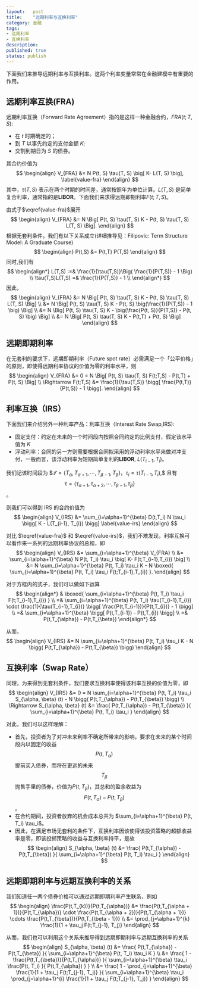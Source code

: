 ```yaml
---
layout:   post
title:    "远期利率与互换利率"
category: 金融 
tags:     
- 远期利率
- 互换利率
description: 
published: true
status: publish
---
```

 
下面我们来推导远期利率与互换利率。这两个利率变量常常在金融建模中有重要的作用。
 
## 远期利率互换(FRA)
 
远期利率互换（Forward Rate Agreement）指的是这样一种金融合约，$FRA(t; T, S)$:
 
- 在 $t$ 时期确定的；
- 到 $T$ 以事先约定的支付金额 $K$;
- 交割到期日为 $S$ 的债券。
 
其合约价值为
$$
\begin{align}
 V_{FRA} &= N P(t, S) \tau(T, S) \big[ K- L(T, S) \big], \label{value-fra}
\end{align}
$$
其中，$\tau(T,S)$ 表示在两个时期的时间差，通常按照年为单位计算。$L(T,S)$ 是简单复合利率，通常指的是**LIBOR**。下面我们来求得远期即期利率$F(t;T,S)$。
 
<!-- more -->
 
由式子$\eqref{value-fra}$展开
$$
\begin{align}
 V_{FRA} &= N \Big[ P(t, S) \tau(T, S)  K - P(t, S) \tau(T, S)  L(T, S) \Big].
\end{align}
$$
根据无套利条件，我们有以下关系成立(详细推导见：Filipovic: Term Structure Model: A Graduate Course)
$$
\begin{align}
 P(t,S) &= P(t,T) P(T,S)
\end{align}
$$
同时,我们有
$$
\begin{align*}
 L(T,S) :=& \frac{1}{\tau(T,S)}\Big( \frac{1}{P(T,S)} - 1 \Big) \\
 \tau(T,S)L(T,S)  =& \frac{1}{P(T,S)} - 1 \\ 
\end{align*}
$$
因此，
$$
\begin{align}
 V_{FRA} &= N \Big[ P(t, S) \tau(T, S)  K - P(t, S) \tau(T, S)  L(T, S) \Big] \\
   &= N \Big[ P(t, S) \tau(T, S)  K - P(t, S) \big(\frac{1}{P(T,S)} - 1 \big) \Big] \\
   &= N  \Big[ P(t, S) \tau(T, S)  K -   \big(\frac{P(t, S)}{P(T,S)} - P(t, S) \big) \Big]  \\
   &= N  \Big[ P(t, S) \tau(T, S)  K -   P(t,T)  + P(t, S)  \Big] 
\end{align}
$$
 
## 远期即期利率
 
在无套利的要求下，远期即期利率（Future spot rate）必需满足一个「公平价格」的原则，即使得远期利率协议的价值为零的利率水平，则
$$
\begin{align}
 V_{FRA} &= 0 = N  \Big[ P(t, S) \tau(T, S)  F(t;T,S) -   P(t,T)  + P(t, S)  \Big] \\
 \Rightarrow 
 F(t;T,S) &= \frac{1}{\tau(T,S)} \bigg[ \frac{P(t,T)}{P(t,S)} - 1 \bigg].
\end{align}
$$
 
## 利率互换（IRS）
 
下面我们来介绍另外一种利率产品：利率互换（Interest Rate Swap,IRS):
 
- 固定支付：约定在未来的一个时间段内按照合同约定的比例支付，假定该水平值为 $K$
- 浮动利率：合同的另一方则需要根据合同拟采用的浮动利率水平来做对冲支付，一般而言，该浮动利率为短期简单复利的**LIBOR**, $L(T_{i-1}, T_{i})$。
 
我们记该时间段为 $$\mathcal{T} = \{ T_{\alpha}, T_{\alpha+1},\cdots,T_{\beta - 1}, T_{\beta}\}$，$\tau_{i} = \tau(T_{i-1}, T_{i}),$$
且有
$$\mathcal{\tau} = \{ \tau_{\alpha + 1}, \tau_{\alpha+2},\cdots,\tau_{\beta - 1}, \tau_{\beta}\}$$。
 
则我们可以得到 IRS 的合约价值为
$$
\begin{align}
 V_{IRS} &= \sum_{i=\alpha+1}^{\beta} D(t,T_i) N \tau_i \bigg[ K - L(T_{i-1}, T_{i}) \bigg] \label{value-irs}
\end{align}
$$
 
对比 $\eqref{value-fra}$ 和 $\eqref{value-irs}$，我们不难发现，利率互换可以看作来一系列的远期利率协议的总和，即
$$
\begin{align}
  V_{IRS} &= \sum_{i=\alpha+1}^{\beta} V_{FRA}  \\
  &= \sum_{i=\alpha+1}^{\beta} N P(t, T_i) \tau_i \big[ K- F(t;T_{i-1},T_{i}) \big] \\
  &= N \sum_{i=\alpha+1}^{\beta}  P(t, T_i) \tau_i  K - N \boxed{ \sum_{i=\alpha+1}^{\beta} P(t, T_i) \tau_i F(t;T_{i-1},T_{i}) }.
\end{align}
$$
 
对于方框内的式子，我们可以做如下运算
$$
\begin{align*}
& \boxed{ \sum_{i=\alpha+1}^{\beta}  P(t, T_i) \tau_i F(t;T_{i-1},T_{i})  }  \\
 =& \sum_{i=\alpha+1}^{\beta}  P(t, T_i) \tau(T_{i-1},T_{i}) \cdot \frac{1}{\tau(T_{i-1},T_{i})} \bigg[ \frac{P(t,T_{i-1})}{P(t,T_{i})} - 1 \bigg] \\
 =& \sum_{i=\alpha+1}^{\beta} \bigg[ P(t,T_{i-1}) - P(t,T_{i}) \bigg]  \\
 =&  P(t,T_{\alpha}) - P(t,T_{\beta})
\end{align*}
$$
 
从而，
$$
\begin{align}
 V_{IRS} &=  N \sum_{i=\alpha+1}^{\beta}  P(t, T_i) \tau_i  K - N \bigg( P(t,T_{\alpha}) - P(t,T_{\beta}) \bigg)
\end{align}
$$
 
## 互换利率（Swap Rate）
 
同理，为来得到无套利条件，我们要求互换利率使得该利率互换的价值为零，即
$$
\begin{align}
 V_{IRS} &= 0 = N \sum_{i=\alpha+1}^{\beta}  P(t, T_i) \tau_i   S_{\alpha, \beta} (t)  - N \bigg( P(t,T_{\alpha}) - P(t,T_{\beta}) \bigg) \\
 \Rightarrow 
 S_{\alpha, \beta} (t) &= \frac{ P(t,T_{\alpha}) - P(t,T_{\beta}) }{ \sum_{i=\alpha+1}^{\beta}  P(t, T_i) \tau_i }
 \end{align}
$$
 
对此，我们可以这样理解：
 
- 首先，投资者为了对冲未来利率不确定所带来的影响，要求在未来的某个时间段内以固定的收益 $$P(t,T_{\alpha})$$ 提前买入债券，而将在更远的未来 $$T_{\beta}$$ 抛售手里的债券，价值为$P(t,T_{\beta})$，其总和的盈余收益为 $$P(t,T_{\alpha}) - P(t,T_{\beta})$$。
- 在合约期间，投资者放弃的机会成本总共为 $\sum_{i=\alpha+1}^{\beta}  P(t, T_i) \tau_i$。
- 因此，在满足市场无套利的条件下，互换利率因该使得该投资策略的超额收益率是零，即该投掷策略的收益与互换利率持平，是故
$$
\begin{align}
 S_{\alpha, \beta} (t) &= \frac{ P(t,T_{\alpha}) - P(t,T_{\beta}) }{ \sum_{i=\alpha+1}^{\beta}  P(t, T_i) \tau_i   }
 \end{align}
$$
 
## 远期即期利率与远期互换利率的关系
 
我们知道任一两个债券价格可以通过远期即期利率产生联系，例如
$$
\begin{align}
 \frac{P(t,T_{k})}{P(t,T_{\alpha})}
 &= \frac{P(t,T_{\alpha + 1})}{P(t,T_{\alpha})} \cdot \frac{P(t,T_{\alpha + 2})}{P(t,T_{\alpha + 1})} \cdots \frac{P(t,T_{\beta})}{P(t,T_{\beta - 1})}  \\
 &= \prod_{j=\alpha+1}^{k} \frac{1}{1 + \tau_j F(t;T_{j-1}, T_j)}
\end{align}
$$
 
从而，我们也可以利用这个关系来推导得到远期即期利率与远期互换利率的关系
$$
\begin{align}
 S_{\alpha, \beta} (t) &= \frac{ P(t,T_{\alpha}) - P(t,T_{\beta}) }{ \sum_{i=\alpha+1}^{\beta}  P(t, T_i) \tau_i  K } \\
 &= \frac{ 1 - \frac{P(t,T_{\beta})}{P(t,T_{\alpha})} }{ \sum_{i=\alpha+1}^{\beta} \tau_i \frac{P(t, T_i) }{ P(t,T_{\alpha}) } }  \\
 &= \frac{ 1 - \prod_{j=\alpha+1}^{\beta} \frac{1}{1 + \tau_j F(t;T_{j-1}, T_j)} }{ \sum_{i=\alpha+1}^{\beta} \tau_i \prod_{j=\alpha+1}^{i} \frac{1}{1 + \tau_j F(t;T_{j-1}, T_j)}  }  
 \end{align}
$$
 
 
 
 
 
